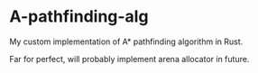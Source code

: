 # A-pathfinding-alg
My custom implementation of A* pathfinding algorithm in Rust.

Far for perfect, will probably implement arena allocator in future.
